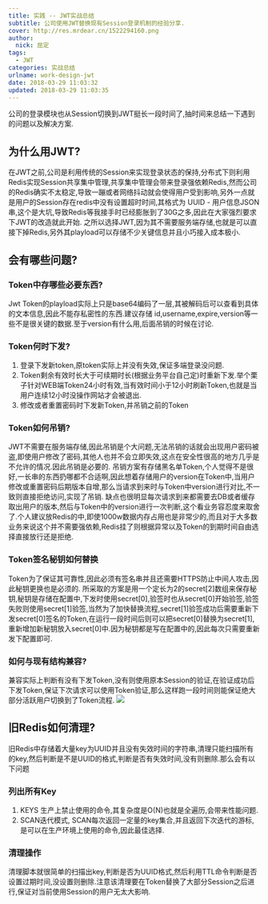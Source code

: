 ```yaml
---
title: 实践 -- JWT实战总结
subtitle: 公司使用JWT替换现有Session登录机制的经验分享.
cover: http://res.mrdear.cn/1522294160.png
author: 
  nick: 屈定
tags:
  - JWT
categories: 实战总结
urlname: work-design-jwt
date: 2018-03-29 11:03:32
updated: 2018-03-29 11:03:35
---
```

公司的登录模块也从Session切换到JWT挺长一段时间了,抽时间来总结一下遇到的问题以及解决方案.

## 为什么用JWT?
在JWT之前,公司是利用传统的Session来实现登录状态的保持,分布式下则利用Redis实现Session共享集中管理,共享集中管理会带来登录强依赖Redis,然而公司的Redis确实不太稳定,导致一蹦或者网络抖动就会使得用户受到影响,另外一点就是用户的Session存在redis中没有设置超时时间,其格式为 UUID - 用户信息JSON串,这个是大坑,导致Redis等我接手时已经膨胀到了30G之多,因此在大家强烈要求下JWT的改造就此开始.
之所以选择JWT,因为其不需要服务端存储,也就是可以直接下掉Redis,另外其playload可以存储不少关键信息并且小巧接入成本极小.

## 会有哪些问题?
### Token中存哪些必要东西?
Jwt Token的playload实际上只是base64编码了一层,其被解码后可以查看到具体的文本信息,因此不能存私密性的东西.建议存储 id,username,expire,version等一些不是很关键的数据.至于version有什么用,后面吊销的时候在讨论.

### Token何时下发?

1. 登录下发新token,原token实际上并没有失效,保证多端登录没问题.
2. Token剩余有效时长大于可续期时长(根据业务平台自己定)时重新下发.举个栗子针对WEB端Token24小时有效,当有效时间小于12小时刷新Token,也就是当用户连续12小时没操作网站才会被退出.
3. 修改或者重置密码时下发新Token,并吊销之前的Token

### Token如何吊销?
JWT不需要在服务端存储,因此吊销是个大问题,无法吊销的话就会出现用户密码被盗,即使用户修改了密码,其他人也并不会立即失效,这点在安全性很高的地方几乎是不允许的情况.因此吊销是必要的.
吊销方案有存储黑名单Token,个人觉得不是很好,一长串的东西扔哪都不合适啊,因此想着存储用户的version在Token中,当用户修改或重置密码后期版本自增,那么当请求到来时与Token中version进行对比,不一致则直接拒绝访问,实现了吊销.
缺点也很明显每次请求到来都需要去DB或者缓存取出用户的版本,然后与Token中的version进行一次判断,这个看业务容忍度来取舍了.个人建议放Redis的中,即使1000w数据内存占用也是非常少的,而且对于大多数业务来说这个并不需要强依赖,Redis挂了则根据异常以及Token的到期时间自由选择直接放行还是拒绝.

### Token签名秘钥如何替换
Token为了保证其可靠性,因此必须有签名串并且还需要HTTPS防止中间人攻击,因此秘钥更换也是必须的.
所采取的方案是用一个定长为2的secret[2]数组来保存秘钥,秘钥是存储在配置中,下发时使用secret[0],验签时也从secret[0]开始验签,验签失败则使用secret[1]验签,当然为了加快替换流程,secret[1]验签成功后需要重新下发secret[0]签名的Token,在运行一段时间后则可以把secret[0]替换为secret[1],重新增加新秘钥放入secret[0]中.因为秘钥都是写在配置中的,因此每次只需要重新发下配置即可.

### 如何与现有结构兼容?
兼容实际上判断有没有下发Token,没有则使用原本Session的验证,在验证成功后下发Token,保证下次请求可以使用Token验证,那么这样跑一段时间则能保证绝大部分活跃用户切换到了Token流程.
![](http://res.mrdear.cn/1522253886.png)

## 旧Redis如何清理?
旧Redis中存储着大量key为UUID并且没有失效时间的字符串,清理只能扫描所有的key,然后判断是不是UUID的格式,判断是否有失效时间,没有则删除.那么会有以下问题

### 列出所有Key
1. KEYS 生产上禁止使用的命令,其复杂度是O(N)也就是全遍历,会带来性能问题.
2. SCAN迭代模式, SCAN每次返回一定量的key集合,并且返回下次迭代的游标,是可以在生产环境上使用的命令,因此最佳选择.

### 清理操作
清理脚本就很简单的扫描出key,判断是否为UUID格式,然后利用TTL命令判断是否设置过期时间,没设置则删除.注意该清理要在Token替换了大部分Session之后进行,保证对当前使用Session的用户无太大影响.

